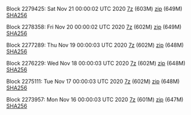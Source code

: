 Block 2279425: Sat Nov 21 00:00:02 UTC 2020 [7z]() (603M) [zip]() (649M) [SHA256]()

Block 2278358: Fri Nov 20 00:00:02 UTC 2020 [7z]() (602M) [zip]() (649M) [SHA256]()

Block 2277289: Thu Nov 19 00:00:03 UTC 2020 [7z]() (602M) [zip]() (648M) [SHA256]()

Block 2276229: Wed Nov 18 00:00:03 UTC 2020 [7z]() (602M) [zip]() (648M) [SHA256]()

Block 2275111: Tue Nov 17 00:00:03 UTC 2020 [7z]() (602M) [zip]() (648M) [SHA256]()

Block 2273957: Mon Nov 16 00:00:03 UTC 2020 [7z]() (601M) [zip]() (647M) [SHA256]()
